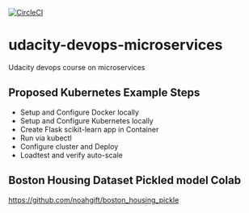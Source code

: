 [![CircleCI](https://circleci.com/gh/hoabattu1991/class-demos/tree/master.svg?style=svg)](https://circleci.com/gh/hoabattu1991/class-demos/tree/master)

# udacity-devops-microservices

Udacity devops course on microservices

## Proposed Kubernetes Example Steps

* Setup and Configure Docker locally
* Setup and Configure Kubernetes locally
* Create Flask scikit-learn app in Container
* Run via kubectl
* Configure cluster and Deploy
* Loadtest and verify auto-scale

## Boston Housing Dataset Pickled model Colab

https://github.com/noahgift/boston_housing_pickle
